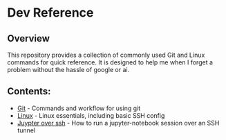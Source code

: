 # Dev Reference

## Overview
This repository provides a collection of commonly used Git and Linux commands for quick reference. It is designed to help me when I forget a problem without the hassle of google or ai.

## Contents:
* [Git](https://github.com/afinemax/dev-reference/blob/master/git_commands.md) - Commands and workflow for using git
* [Linux](https://github.com/afinemax/dev-reference/blob/master/linux.md) - Linux essentials, including basic SSH config
* [Juypter over ssh](https://github.com/afinemax/dev-reference/blob/master/jupyter_over_ssh.md) - How to run a jupyter-notebook session over an SSH tunnel 

